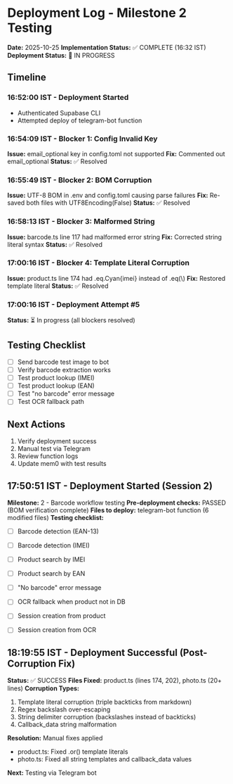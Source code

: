 ﻿# Deployment Log - Milestone 2 Testing
**Date:** 2025-10-25
**Implementation Status:** ✅ COMPLETE (16:32 IST)
**Deployment Status:** 🔄 IN PROGRESS

## Timeline

### 16:52:00 IST - Deployment Started
- Authenticated Supabase CLI
- Attempted deploy of telegram-bot function

### 16:54:09 IST - Blocker 1: Config Invalid Key
**Issue:** email_optional key in config.toml not supported
**Fix:** Commented out email_optional
**Status:** ✅ Resolved

### 16:55:49 IST - Blocker 2: BOM Corruption
**Issue:** UTF-8 BOM in .env and config.toml causing parse failures
**Fix:** Re-saved both files with UTF8Encoding(False)
**Status:** ✅ Resolved

### 16:58:13 IST - Blocker 3: Malformed String
**Issue:** barcode.ts line 117 had malformed error string
**Fix:** Corrected string literal syntax
**Status:** ✅ Resolved

### 17:00:16 IST - Blocker 4: Template Literal Corruption
**Issue:** product.ts line 174 had .eq.Cyan{imei} instead of .eq(\\\)
**Fix:** Restored template literal
**Status:** ✅ Resolved

### 17:00:16 IST - Deployment Attempt #5
**Status:** ⏳ In progress (all blockers resolved)

## Testing Checklist
- [ ] Send barcode test image to bot
- [ ] Verify barcode extraction works
- [ ] Test product lookup (IMEI)
- [ ] Test product lookup (EAN)
- [ ] Test "no barcode" error message
- [ ] Test OCR fallback path

## Next Actions
1. Verify deployment success
2. Manual test via Telegram
3. Review function logs
4. Update mem0 with test results

## 17:50:51 IST - Deployment Started (Session 2)
**Milestone:** 2 - Barcode workflow testing
**Pre-deployment checks:** PASSED (BOM verification complete)
**Files to deploy:** telegram-bot function (6 modified files)
**Testing checklist:**
- [ ] Barcode detection (EAN-13)
- [ ] Barcode detection (IMEI)
- [ ] Product search by IMEI
- [ ] Product search by EAN
- [ ] "No barcode" error message
- [ ] OCR fallback when product not in DB
- [ ] Session creation from product
- [ ] Session creation from OCR


## 18:19:55 IST - Deployment Successful (Post-Corruption Fix)
**Status:** ✅ SUCCESS
**Files Fixed:** product.ts (lines 174, 202), photo.ts (20+ lines)
**Corruption Types:**
1. Template literal corruption (triple backticks from markdown)
2. Regex backslash over-escaping
3. String delimiter corruption (backslashes instead of backticks)
4. Callback_data string malformation

**Resolution:** Manual fixes applied
- product.ts: Fixed .or() template literals
- photo.ts: Fixed all string templates and callback_data values

**Next:** Testing via Telegram bot

